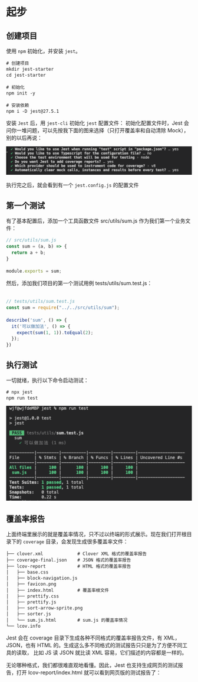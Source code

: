 # 起步
## 创建项目
使用 `npm` 初始化，并安装 `jest`。
```shell
# 创建项目
mkdir jest-starter
cd jest-starter

# 初始化
npm init -y

# 安装依赖
npm i -D jest@27.5.1
```

安装 `Jest` 后，用 `jest-cli` 初始化 `jest` 配置文件：
初始化配置文件时，Jest 会问你一堆问题，可以先按我下面的图来选择（只打开覆盖率和自动清除 Mock），别的以后再说：

![](./image/WeChat1a9bd1ae287819e2097b0118ca40f522.png)

执行完之后，就会看到有一个 `jest.config.js` 的配置文件
## 第一个测试
有了基本配置后，添加一个工具函数文件 src/utils/sum.js 作为我们第一个业务文件：
```js
// src/utils/sum.js
const sum = (a, b) => {
  return a + b;
}

module.exports = sum;
```
然后，添加我们项目的第一个测试用例 tests/utils/sum.test.js：
```js

// tests/utils/sum.test.js
const sum = require("../../src/utils/sum");

describe('sum', () => {
  it('可以做加法', () => {
    expect(sum(1, 1)).toEqual(2);
  });
})
```
## 执行测试
一切就绪，执行以下命令启动测试：
```shell
# npx jest
npm run test
```

![](./image/WeChat0aaf81c5116681f77c4d72d30093af6f.png)

## 覆盖率报告

上面终端里展示的就是覆盖率情况，只不过以终端的形式展示。现在我们打开根目录下的 `coverage` 目录，会发现生成很多覆盖率文件：

```
├── clover.xml             # Clover XML 格式的覆盖率报告
├── coverage-final.json    # JSON 格式的覆盖率报告
├── lcov-report            # HTML 格式的覆盖率报告
│   ├── base.css
│   ├── block-navigation.js
│   ├── favicon.png
│   ├── index.html         # 覆盖率根文件
│   ├── prettify.css
│   ├── prettify.js
│   ├── sort-arrow-sprite.png
│   ├── sorter.js
│   └── sum.js.html        # sum.js 的覆盖率情况
└── lcov.info

```

Jest 会在 coverage 目录下生成各种不同格式的覆盖率报告文件，有 XML，JSON，也有 HTML 的。生成这么多不同格式的测试报告只只是为了方便不同工具的读取， 比如 JS 读 JSON 就比读 XML 容易，它们描述的内容都是一样的。

无论哪种格式，我们都很难直观地看懂。因此，Jest 也支持生成网页的测试报告，打开 lcov-report/index.html 就可以看到网页版的测试报告了：